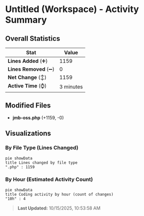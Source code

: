 # Untitled (Workspace) - Activity Summary 

## Overall Statistics

| Stat                   | Value                                                             |
| ---------------------- | ----------------------------------------------------------------- |
| **Lines Added** (➕)   | 1159                                          |
| **Lines Removed** (➖) | 0                                        |
| **Net Change** (↕)    | 1159                |
| **Active Time** (⌚)   | 3 minutes |


## Modified Files
- **jmb-oss.php** (+1159, -0)

## Visualizations

### By File Type (Lines Changed)

```mermaid
pie showData
title Lines changed by file type
".php" : 1159
```

### By Hour (Estimated Activity Count)

```mermaid
pie showData
title Coding activity by hour (count of changes)
"10h" : 4
```


> **Last Updated:** 10/15/2025, 10:53:58 AM